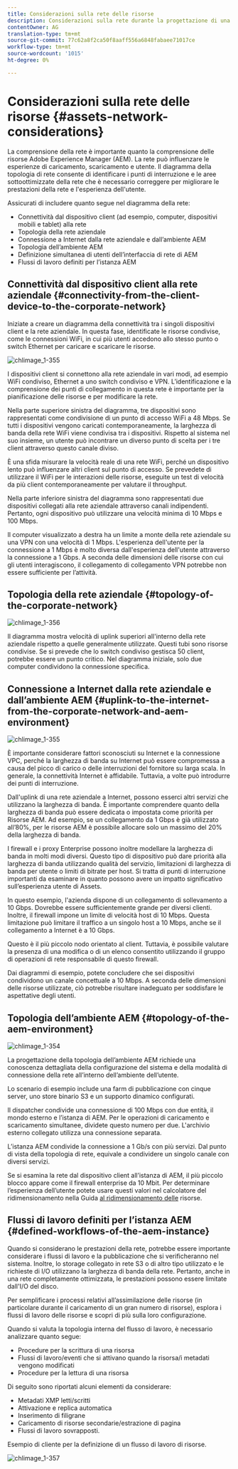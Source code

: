 ```yaml
---
title: Considerazioni sulla rete delle risorse
description: Considerazioni sulla rete durante la progettazione di una distribuzione di Risorse AEM.
contentOwner: AG
translation-type: tm+mt
source-git-commit: 77c62a8f2ca50f8aaff556a6848fabaee71017ce
workflow-type: tm+mt
source-wordcount: '1015'
ht-degree: 0%

---
```



# Considerazioni sulla rete delle risorse {#assets-network-considerations}

La comprensione della rete è importante quanto la comprensione delle risorse Adobe Experience Manager (AEM). La rete può influenzare le esperienze di caricamento, scaricamento e utente. Il diagramma della topologia di rete consente di identificare i punti di interruzione e le aree sottoottimizzate della rete che è necessario correggere per migliorare le prestazioni della rete e l&#39;esperienza dell&#39;utente.

Assicurati di includere quanto segue nel diagramma della rete:

* Connettività dal dispositivo client (ad esempio, computer, dispositivi mobili e tablet) alla rete
* Topologia della rete aziendale
* Connessione a Internet dalla rete aziendale e dall’ambiente AEM
* Topologia dell’ambiente AEM
* Definizione simultanea di utenti dell’interfaccia di rete di AEM
* Flussi di lavoro definiti per l’istanza AEM

## Connettività dal dispositivo client alla rete aziendale {#connectivity-from-the-client-device-to-the-corporate-network}

Iniziate a creare un diagramma della connettività tra i singoli dispositivi client e la rete aziendale. In questa fase, identificate le risorse condivise, come le connessioni WiFi, in cui più utenti accedono allo stesso punto o switch Ethernet per caricare e scaricare le risorse.

![chlimage_1-355](assets/chlimage_1-353.png)

I dispositivi client si connettono alla rete aziendale in vari modi, ad esempio WiFi condiviso, Ethernet a uno switch condiviso e VPN. L’identificazione e la comprensione dei punti di collegamento in questa rete è importante per la pianificazione delle risorse e per modificare la rete.

Nella parte superiore sinistra del diagramma, tre dispositivi sono rappresentati come condivisione di un punto di accesso WiFi a 48 Mbps. Se tutti i dispositivi vengono caricati contemporaneamente, la larghezza di banda della rete WiFi viene condivisa tra i dispositivi. Rispetto al sistema nel suo insieme, un utente può incontrare un diverso punto di scelta per i tre client attraverso questo canale diviso.

È una sfida misurare la velocità reale di una rete WiFi, perché un dispositivo lento può influenzare altri client sul punto di accesso. Se prevedete di utilizzare il WiFi per le interazioni delle risorse, eseguite un test di velocità da più client contemporaneamente per valutare il throughput.

Nella parte inferiore sinistra del diagramma sono rappresentati due dispositivi collegati alla rete aziendale attraverso canali indipendenti. Pertanto, ogni dispositivo può utilizzare una velocità minima di 10 Mbps e 100 Mbps.

Il computer visualizzato a destra ha un limite a monte della rete aziendale su una VPN con una velocità di 1 Mbps. L&#39;esperienza dell&#39;utente per la connessione a 1 Mbps è molto diversa dall&#39;esperienza dell&#39;utente attraverso la connessione a 1 Gbps. A seconda delle dimensioni delle risorse con cui gli utenti interagiscono, il collegamento di collegamento VPN potrebbe non essere sufficiente per l’attività.

## Topologia della rete aziendale {#topology-of-the-corporate-network}

![chlimage_1-356](assets/chlimage_1-354.png)

Il diagramma mostra velocità di uplink superiori all&#39;interno della rete aziendale rispetto a quelle generalmente utilizzate. Questi tubi sono risorse condivise. Se si prevede che lo switch condiviso gestisca 50 client, potrebbe essere un punto critico. Nel diagramma iniziale, solo due computer condividono la connessione specifica.

## Connessione a Internet dalla rete aziendale e dall’ambiente AEM {#uplink-to-the-internet-from-the-corporate-network-and-aem-environment}

![chlimage_1-355](assets/chlimage_1-355.png)

È importante considerare fattori sconosciuti su Internet e la connessione VPC, perché la larghezza di banda su Internet può essere compromessa a causa del picco di carico o delle interruzioni del fornitore su larga scala. In generale, la connettività Internet è affidabile. Tuttavia, a volte può introdurre dei punti di interruzione.

Dall&#39;uplink di una rete aziendale a Internet, possono esserci altri servizi che utilizzano la larghezza di banda. È importante comprendere quanto della larghezza di banda può essere dedicata o impostata come priorità per Risorse AEM. Ad esempio, se un collegamento da 1 Gbps è già utilizzato all’80%, per le risorse AEM è possibile allocare solo un massimo del 20% della larghezza di banda.

I firewall e i proxy Enterprise possono inoltre modellare la larghezza di banda in molti modi diversi. Questo tipo di dispositivo può dare priorità alla larghezza di banda utilizzando qualità del servizio, limitazioni di larghezza di banda per utente o limiti di bitrate per host. Si tratta di punti di interruzione importanti da esaminare in quanto possono avere un impatto significativo sull’esperienza utente di Assets.

In questo esempio, l&#39;azienda dispone di un collegamento di sollevamento a 10 Gbps. Dovrebbe essere sufficientemente grande per diversi clienti. Inoltre, il firewall impone un limite di velocità host di 10 Mbps. Questa limitazione può limitare il traffico a un singolo host a 10 Mbps, anche se il collegamento a Internet è a 10 Gbps.

Questo è il più piccolo nodo orientato al client. Tuttavia, è possibile valutare la presenza di una modifica o di un elenco consentito utilizzando il gruppo di operazioni di rete responsabile di questo firewall.

Dai diagrammi di esempio, potete concludere che sei dispositivi condividono un canale concettuale a 10 Mbps. A seconda delle dimensioni delle risorse utilizzate, ciò potrebbe risultare inadeguato per soddisfare le aspettative degli utenti.

## Topologia dell’ambiente AEM {#topology-of-the-aem-environment}

![chlimage_1-354](assets/chlimage_1-356.png)

La progettazione della topologia dell’ambiente AEM richiede una conoscenza dettagliata della configurazione del sistema e della modalità di connessione della rete all’interno dell’ambiente dell’utente.

Lo scenario di esempio include una farm di pubblicazione con cinque server, uno store binario S3 e un supporto dinamico configurati.

Il dispatcher condivide una connessione di 100 Mbps con due entità, il mondo esterno e l’istanza di AEM. Per le operazioni di caricamento e scaricamento simultanee, dividete questo numero per due. L&#39;archivio esterno collegato utilizza una connessione separata.

L’istanza AEM condivide la connessione a 1 Gb/s con più servizi. Dal punto di vista della topologia di rete, equivale a condividere un singolo canale con diversi servizi.

Se si esamina la rete dal dispositivo client all’istanza di AEM, il più piccolo blocco appare come il firewall enterprise da 10 Mbit. Per determinare l’esperienza dell’utente potete usare questi valori nel calcolatore del ridimensionamento nella Guida [al ridimensionamento delle](assets-sizing-guide.md) risorse.

## Flussi di lavoro definiti per l’istanza AEM {#defined-workflows-of-the-aem-instance}

Quando si considerano le prestazioni della rete, potrebbe essere importante considerare i flussi di lavoro e la pubblicazione che si verificheranno nel sistema. Inoltre, lo storage collegato in rete S3 o di altro tipo utilizzato e le richieste di I/O utilizzano la larghezza di banda della rete. Pertanto, anche in una rete completamente ottimizzata, le prestazioni possono essere limitate dall&#39;I/O del disco.

Per semplificare i processi relativi all’assimilazione delle risorse (in particolare durante il caricamento di un gran numero di risorse), esplora i flussi di lavoro delle risorse e scopri di più sulla loro configurazione.

Quando si valuta la topologia interna del flusso di lavoro, è necessario analizzare quanto segue:

* Procedure per la scrittura di una risorsa
* Flussi di lavoro/eventi che si attivano quando la risorsa/i metadati vengono modificati
* Procedure per la lettura di una risorsa

Di seguito sono riportati alcuni elementi da considerare:

* Metadati XMP letti/scritti
* Attivazione e replica automatica
* Inserimento di filigrane
* Caricamento di risorse secondarie/estrazione di pagina
* Flussi di lavoro sovrapposti.

Esempio di cliente per la definizione di un flusso di lavoro di risorse.

![chlimage_1-357](assets/chlimage_1-357.png)

